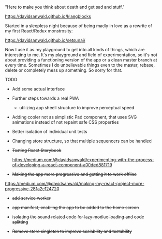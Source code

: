 "Here to make you think about death and get sad and stuff."

https://davidsanwald.github.io/klangblocks

Started in a sleepless night because of being madly in love as a rewrite of my first React/Redux monstrosity:

https://davidsanwald.github.io/setsunai/

Now I use it as my playground to get into all kinds of things, which are interesting to me.
It's my playground and field of experimentation, so it's not about providing a functioning version of the app or a clean master branch at every time.
Sometimes I do unbelievable things even to the master, rebase, delete or completely mess up something. So sorry for that.

TODO
* Add some actual interface
* Further steps towards a real PWA
  * utilizing app sheell structure to improve perceptual speed
* Adding cooler not as simplistic Pad component, that uses SVG animations instead of not repaint safe CSS properties
* Better isolation of individual unit tests
* Changing store structure, so that multiple sequencers can be handled

* ~~Testing React Storybook~~

  https://medium.com/@davidsanwald/experimenting-with-the-process-of-developing-a-react-component-a00ded881719


*  ~~Making the app more progressive and getting it to work offline~~

  https://medium.com/@davidsanwald/making-my-react-project-more-progressive-281a2e124720

  * ~~add service worker~~
  * ~~app manifest, enabling the app to be added to the home screen~~
  * ~~isolating the sound related code for lazy modlue loading and code splitting~~


* ~~Remove store singleton to improve scalability and testability~~
